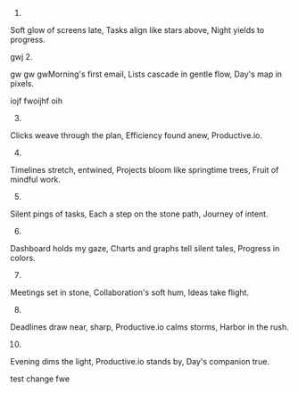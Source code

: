 1.
Soft glow of screens late,
Tasks align like stars above,
Night yields to progress.

gwj
2.

gw
gw
gwMorning's first email,
Lists cascade in gentle flow,
Day's map in pixels.

iojf
fwoijhf
oih

3.
Clicks weave through the plan,
Efficiency found anew,
Productive.io.

4.
Timelines stretch, entwined,
Projects bloom like springtime trees,
Fruit of mindful work.

5.
Silent pings of tasks,
Each a step on the stone path,
Journey of intent.

6.
Dashboard holds my gaze,
Charts and graphs tell silent tales,
Progress in colors.

7.
Meetings set in stone,
Collaboration's soft hum,
Ideas take flight.

8.
Deadlines draw near, sharp,
Productive.io calms storms,
Harbor in the rush.

10.
Evening dims the light,
Productive.io stands by,
Day's companion true.

test change
fwe
